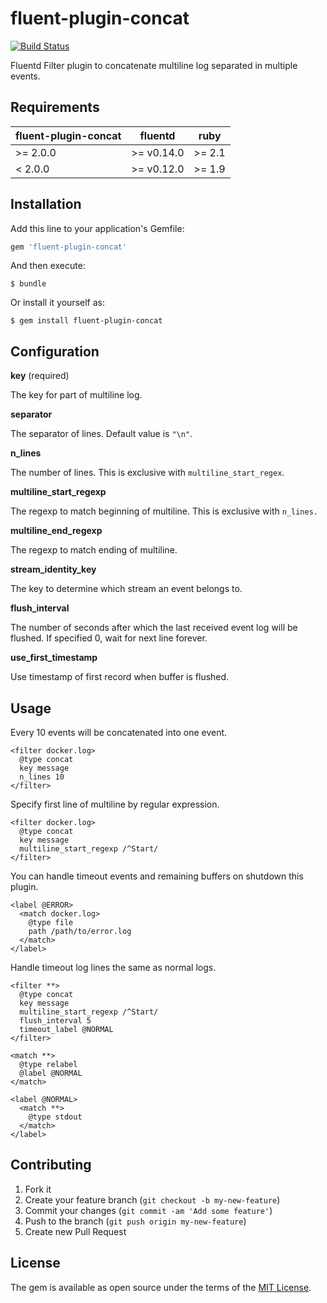 # fluent-plugin-concat

[![Build Status](https://travis-ci.org/fluent-plugins-nursery/fluent-plugin-concat.svg?branch=master)](https://travis-ci.org/fluent-plugins-nursery/fluent-plugin-concat)

Fluentd Filter plugin to concatenate multiline log separated in multiple events.

## Requirements

| fluent-plugin-concat | fluentd    | ruby   |
|----------------------|------------|--------|
| >= 2.0.0             | >= v0.14.0 | >= 2.1 |
| < 2.0.0              | >= v0.12.0 | >= 1.9 |

## Installation

Add this line to your application's Gemfile:

```ruby
gem 'fluent-plugin-concat'
```

And then execute:

    $ bundle

Or install it yourself as:

    $ gem install fluent-plugin-concat

## Configuration

**key** (required)

The key for part of multiline log.

**separator**

The separator of lines.
Default value is `"\n"`.

**n\_lines**

The number of lines.
This is exclusive with `multiline_start_regex`.

**multiline\_start\_regexp**

The regexp to match beginning of multiline.
This is exclusive with `n_lines.`

**multiline\_end\_regexp**

The regexp to match ending of multiline.

**stream\_identity\_key**

The key to determine which stream an event belongs to.

**flush\_interval**

The number of seconds after which the last received event log will be flushed.
If specified 0, wait for next line forever.

**use\_first\_timestamp**

Use timestamp of first record when buffer is flushed.

## Usage

Every 10 events will be concatenated into one event.

```aconf
<filter docker.log>
  @type concat
  key message
  n_lines 10
</filter>
```

Specify first line of multiline by regular expression.

```aconf
<filter docker.log>
  @type concat
  key message
  multiline_start_regexp /^Start/
</filter>
```

You can handle timeout events and remaining buffers on shutdown this plugin.

```aconf
<label @ERROR>
  <match docker.log>
    @type file
    path /path/to/error.log
  </match>
</label>
```

Handle timeout log lines the same as normal logs.

```aconf
<filter **>
  @type concat
  key message
  multiline_start_regexp /^Start/
  flush_interval 5
  timeout_label @NORMAL
</filter>

<match **>
  @type relabel
  @label @NORMAL
</match>

<label @NORMAL>
  <match **>
    @type stdout
  </match>
</label>
```

## Contributing

1. Fork it
2. Create your feature branch (`git checkout -b my-new-feature`)
3. Commit your changes (`git commit -am 'Add some feature'`)
4. Push to the branch (`git push origin my-new-feature`)
5. Create new Pull Request

## License

The gem is available as open source under the terms of the [MIT License](http://opensource.org/licenses/MIT).

